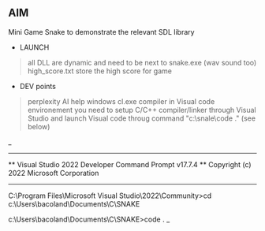## AIM
Mini Game Snake to demonstrate the relevant SDL library

* LAUNCH
>all DLL are dynamic and need to be next to snake.exe (wav sound too)
>high_score.txt store the high score for game

* DEV points
>perplexity AI help
>windows cl.exe compiler in Visual code environement 
>you need to setup C/C++ compiler/linker through Visual Studio and launch Visual code throug command "c:\snale\code ." (see below)


_
**********************************************************************
** Visual Studio 2022 Developer Command Prompt v17.7.4
** Copyright (c) 2022 Microsoft Corporation
**********************************************************************

C:\Program Files\Microsoft Visual Studio\2022\Community>cd c:\Users\bacoland\Documents\C\SNAKE

c:\Users\bacoland\Documents\C\SNAKE>code .
_